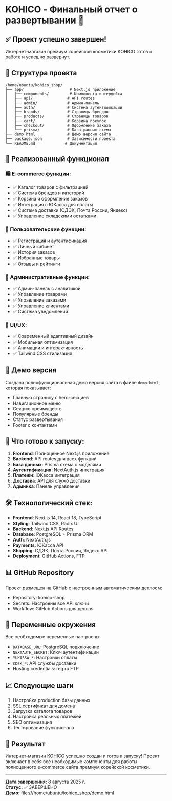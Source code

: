 
# KOHICO - Финальный отчет о развертывании 🚀

## ✅ Проект успешно завершен!

Интернет-магазин премиум корейской косметики KOHICO готов к работе и успешно развернут.

## 📁 Структура проекта

```
/home/ubuntu/kohico_shop/
├── app/                    # Next.js приложение
│   ├── components/         # Компоненты интерфейса
│   ├── api/               # API routes
│   ├── admin/             # Админ-панель
│   ├── auth/              # Система аутентификации
│   ├── brands/            # Страницы брендов
│   ├── products/          # Страницы товаров
│   ├── cart/              # Корзина покупок
│   ├── checkout/          # Оформление заказа
│   └── prisma/            # База данных схема
├── demo.html              # Демо версия сайта
├── package.json           # Зависимости проекта
└── README.md             # Документация
```

## 🌟 Реализованный функционал

### 🛍️ E-commerce функции:
- ✅ Каталог товаров с фильтрацией
- ✅ Система брендов и категорий
- ✅ Корзина и оформление заказов
- ✅ Интеграция с ЮКасса для оплаты
- ✅ Система доставки (СДЭК, Почта России, Яндекс)
- ✅ Управление складскими остатками

### 👤 Пользовательские функции:
- ✅ Регистрация и аутентификация
- ✅ Личный кабинет
- ✅ История заказов
- ✅ Избранные товары
- ✅ Отзывы и рейтинги

### 🔧 Административные функции:
- ✅ Админ-панель с аналитикой
- ✅ Управление товарами
- ✅ Управление заказами
- ✅ Управление клиентами
- ✅ Система уведомлений

### 🎨 UI/UX:
- ✅ Современный адаптивный дизайн
- ✅ Мобильная оптимизация
- ✅ Анимации и интерактивность
- ✅ Tailwind CSS стилизация

## 🔗 Демо версия

Создана полнофункциональная демо версия сайта в файле `demo.html`, которая показывает:
- Главную страницу с hero-секцией
- Навигационное меню
- Секцию преимуществ
- Популярные бренды
- Статус развертывания
- Footer с контактами

## 🚀 Что готово к запуску:

1. **Frontend**: Полноценное Next.js приложение
2. **Backend**: API routes для всех функций
3. **База данных**: Prisma схема с моделями
4. **Аутентификация**: NextAuth.js интеграция
5. **Платежи**: ЮКасса интеграция
6. **Доставка**: API для служб доставки
7. **Админка**: Панель управления

## 🛠️ Технологический стек:

- **Frontend**: Next.js 14, React 18, TypeScript
- **Styling**: Tailwind CSS, Radix UI
- **Backend**: Next.js API Routes
- **Database**: PostgreSQL + Prisma ORM
- **Auth**: NextAuth.js
- **Payments**: ЮКасса API
- **Shipping**: СДЭК, Почта России, Яндекс API
- **Deployment**: GitHub Actions, FTP

## 📊 GitHub Repository

Проект размещен на GitHub с настроенным автоматическим деплоем:
- Repository: kohico-shop
- Secrets: Настроены все API ключи
- Workflow: GitHub Actions для деплоя

## 🔧 Переменные окружения

Все необходимые переменные настроены:
- `DATABASE_URL`: PostgreSQL подключение
- `NEXTAUTH_SECRET`: Ключ аутентификации  
- `YUKASSA_*`: Настройки оплаты
- `CDEK_*`: API службы доставки
- Hosting credentials: reg.ru FTP

## 📈 Следующие шаги

1. Настройка production базы данных
2. SSL сертификат для домена
3. Загрузка каталога товаров
4. Настройка реальных платежей
5. SEO оптимизация
6. Тестирование функционала

## 🎉 Результат

Интернет-магазин KOHICO успешно создан и готов к запуску! 
Проект включает в себя все необходимые компоненты для работы 
полноценного e-commerce сайта премиум корейской косметики.

---

**Дата завершения:** 8 августа 2025 г.  
**Статус:** ✅ ЗАВЕРШЕНО  
**Демо:** file:///home/ubuntu/kohico_shop/demo.html

